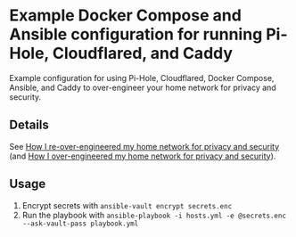 # Example Docker Compose and Ansible configuration for running Pi-Hole, Cloudflared, and Caddy

Example configuration for using Pi-Hole, Cloudflared, Docker Compose, Ansible, and Caddy to over-engineer your home network for privacy and security.

## Details

See [How I re-over-engineered my home network for privacy and security](https://ben.balter.com/2021/09/01/how-i-re-over-engineered-my-home-network/) (and [How I over-engineered my home network for privacy and security](https://ben.balter.com/2020/12/04/over-engineered-home-network-for-privacy-and-security/)).

## Usage

1. Encrypt secrets with `ansible-vault encrypt secrets.enc`
2. Run the playbook with `ansible-playbook -i hosts.yml -e @secrets.enc --ask-vault-pass playbook.yml`
